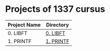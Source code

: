 # Projects of 1337 cursus


| Project Name           | Directory                  |
| ---------------------- | -------------------------- |
| 0. LIBFT               | [0. LIBFT](./libft)        |
| 1. PRINTF              | [1. PRINTF](./printf)      |
